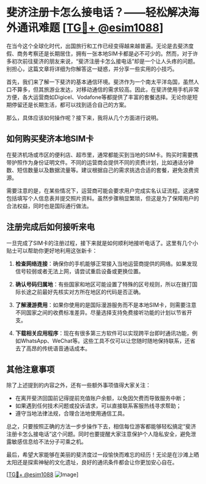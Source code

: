 # 斐济注册卡怎么接电话？——轻松解决海外通讯难题 [[TG💪+ @esim1088](https://t.me/s/esim1088)]

在当今这个全球化时代，出国旅行和工作已经变得越来越普遍。无论是去斐济度假、商务考察还是长期居住，拥有一张本地SIM卡都是必不可少的。然而，对于许多初次前往斐济的朋友来说，“斐济注册卡怎么接电话”却是一个让人头疼的问题。别担心，这篇文章将详细为你解答这一疑惑，并分享一些实用的小技巧。

首先，我们来了解一下斐济的基本通信环境。斐济作为一个南太平洋岛国，虽然人口不算多，但其旅游业发达，对移动通信的需求较高。因此，在斐济使用手机非常方便，各大运营商如Digicel、Vodafone等都提供了丰富的套餐选择。无论你是短期停留还是长期生活，都可以找到适合自己的方案。

那么，具体应该如何操作呢？接下来，我将从几个方面进行说明。

## 如何购买斐济本地SIM卡

在斐济机场或市区的便利店、超市里，通常都能买到当地的SIM卡。购买时需要携带护照作为身份证明文件。不同的运营商会提供不同的资费计划，比如通话分钟数、短信数量以及数据流量等。建议根据自己的需求挑选合适的套餐，避免浪费资源。

需要注意的是，在某些情况下，运营商可能会要求用户完成实名认证流程。这通常包括填写个人信息表并提交照片资料。虽然步骤稍显繁琐，但这是为了保障用户的合法权益，同时也是国际通行做法。

## 注册完成后如何接听来电

一旦完成了SIM卡的注册过程，接下来就是如何顺利地接听电话了。这里有几个小贴士可以帮助你更好地利用这张新卡：

1. **检查网络连接**：确保你的手机能够正常接入当地运营商提供的网络。如果发现信号较弱或者无法上网，请尝试重启设备或更换位置。
   
2. **确认号码归属地**：有些国家和地区可能设置了特殊的区号规则，所以在拨打国际长途之前最好先核实对方所在地区的代码是否正确。
   
3. **了解漫游费用**：如果你使用的是国际漫游服务而不是本地SIM卡，则需要注意不同国家之间的收费标准差异。尽量选择支持免费接听功能的计划以节省开支。

4. **下载相关应用程序**：现在有很多第三方软件可以实现跨平台即时通讯功能，例如WhatsApp、WeChat等。这些工具不仅可以让您随时随地保持联系，还省去了高昂的传统语音通话成本。

## 其他注意事项

除了上述提到的内容之外，还有一些额外事项值得大家关注：

- 在离开斐济回国前记得提前充值账户余额，以免因欠费而导致服务中断；
- 如果遇到任何技术问题或投诉请求，可以直接联系客服热线寻求帮助；
- 遵守当地法律法规，合理合法地使用通信工具。

总之，只要按照正确的方法一步步操作下去，相信每位游客都能够轻松搞定“斐济注册卡怎么接电话”这个问题。同时也要提醒大家注意保护个人隐私安全，避免泄露敏感信息给不法分子可乘之机。

最后，希望大家能够在美丽的斐济度过一段愉快而难忘的经历！无论是在沙滩上晒太阳还是探索神秘的文化遗址，良好的通讯条件都会让你更加安心自在。

[[TG💪+ @esim1088](https://t.me/s/esim1088) ![Image](https://i.postimg.cc/4NQfJmqS/Snipaste-2025-05-13-00-14-12.png)]